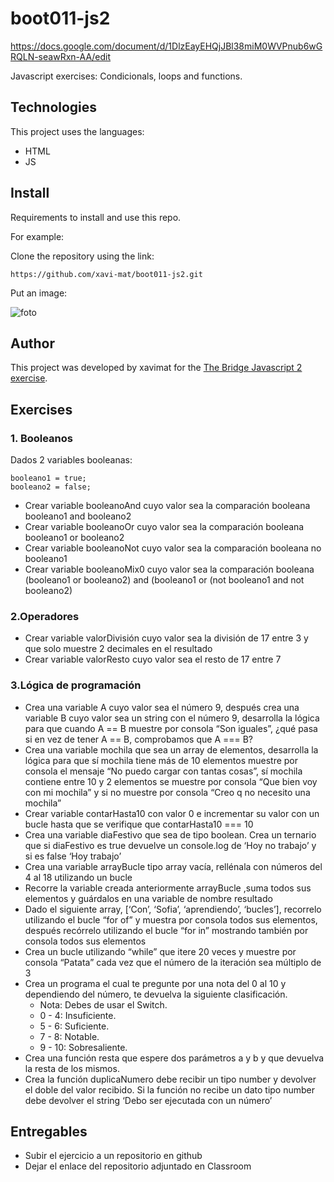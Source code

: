 # boot011-js2

https://docs.google.com/document/d/1DlzEayEHQjJBl38miM0WVPnub6wGRQLN-seawRxn-AA/edit

Javascript exercises: Condicionals, loops and functions.

## Technologies

This project uses the languages:

* HTML
* JS

## Install

Requirements to install and use this repo.

For example:

Clone the repository using the link:
```
https://github.com/xavi-mat/boot011-js2.git
```

Put an image:

![foto](link)

## Author

This project was developed by xavimat for the [The Bridge Javascript 2 exercise](https://github.com/xavi-mat/boot011-js2).


## Exercises

### 1. Booleanos
Dados 2 variables booleanas:
```
booleano1 = true;
booleano2 = false;
```

 * Crear variable booleanoAnd cuyo valor sea la comparación booleana booleano1 and booleano2
 * Crear variable booleanoOr cuyo valor sea la comparación booleana booleano1 or booleano2
 * Crear variable booleanoNot cuyo valor sea la comparación booleana no booleano1
 * Crear variable booleanoMix0 cuyo valor sea la comparación booleana (booleano1 or booleano2) and (booleano1 or (not booleano1 and not booleano2)

### 2.Operadores
 * Crear variable valorDivisión cuyo valor sea la división de 17 entre 3 y que solo muestre 2 decimales en el resultado
 * Crear variable valorResto cuyo valor sea el resto de 17 entre 7

### 3.Lógica de programación
 * Crea una variable A cuyo valor sea el número 9, después crea una variable B cuyo valor sea un string con el número 9, desarrolla la lógica para que cuando A == B muestre por consola “Son iguales”, ¿qué pasa si en vez de tener A == B, comprobamos que A === B?
 * Crea una variable mochila que sea un array de elementos, desarrolla la lógica para que sí mochila tiene más de 10 elementos muestre por consola el mensaje “No puedo cargar con tantas cosas”, sí mochila contiene entre 10 y 2 elementos se muestre por consola “Que bien voy con mi mochila” y si no muestre por consola “Creo q no necesito una mochila”
 * Crear variable contarHasta10 con valor 0 e incrementar su valor con un bucle hasta que se verifique que contarHasta10 === 10
 * Crea una variable diaFestivo que sea de tipo boolean. Crea un ternario que si diaFestivo es true devuelve un console.log de ‘Hoy no trabajo’ y  si es false ‘Hoy trabajo’
 * Crea una variable arrayBucle tipo array vacía, rellénala con números del 4 al 18 utilizando un bucle
 * Recorre la variable creada anteriormente arrayBucle ,suma todos sus elementos y guárdalos en una variable de nombre resultado
 * Dado el siguiente array, [‘Con’, ‘Sofia’, ‘aprendiendo’, ‘bucles’], recorrelo utilizando el bucle “for of” y muestra por consola todos sus elementos, después recórrelo utilizando el bucle “for in” mostrando también por consola todos sus elementos
 * Crea un bucle utilizando “while” que itere 20 veces y muestre por consola “Patata” cada vez que el número de la iteración sea múltiplo de 3
 * Crea un programa el cual te pregunte por una nota del 0 al 10 y dependiendo del número, te devuelva la siguiente clasificación.
    * Nota: Debes de usar el Switch.
    * 0 - 4: Insuficiente.
    * 5 - 6: Suficiente.
    * 7 - 8: Notable.
    * 9 - 10: Sobresaliente.
 * Crea una función resta que espere dos parámetros a y b y que devuelva la resta de los mismos.
 * Crea la función duplicaNumero debe recibir un tipo number y devolver el doble del valor recibido. Si la función no recibe un dato tipo number debe devolver el string ‘Debo ser ejecutada con un número’


 ## Entregables

 * Subir el ejercicio a un repositorio en github
 * Dejar el enlace del repositorio adjuntado en Classroom
